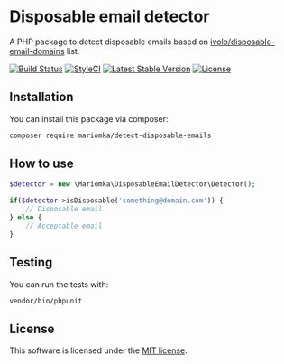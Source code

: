 # Disposable email detector
A PHP package to detect disposable emails based on [ivolo/disposable-email-domains](https://github.com/ivolo/disposable-email-domains) list.

[![Build Status](https://travis-ci.org/mariomka/disposable-email-detector.svg?branch=master)](https://travis-ci.org/mariomka/disposable-email-detector)
[![StyleCI](https://styleci.io/repos/81080659/shield?branch=master)](https://styleci.io/repos/81080659)
[![Latest Stable Version](https://poser.pugx.org/mariomka/disposable-email-detector/v/stable?format=flat-square)](https://packagist.org/packages/mariomka/disposable-email-detector)
[![License](https://poser.pugx.org/mariomka/disposable-email-detector/license?format=flat-square)](https://packagist.org/packages/mariomka/disposable-email-detector)

## Installation
You can install this package via composer:

```bash
composer require mariomka/detect-disposable-emails
```

## How to use
```php
$detector = new \Mariomka\DisposableEmailDetector\Detector();

if($detector->isDisposable('something@domain.com')) {
    // Disposable email
} else {
    // Acceptable email
}
```

## Testing
You can run the tests with:

```bash
vendor/bin/phpunit
```

## License
This software is licensed under the [MIT license](http://opensource.org/licenses/MIT).
